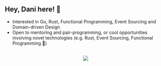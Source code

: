 ## Hey, Dani here! 👋

* Interested in Go, Rust, Functional Programming, Event Sourcing and Domain-driven Design
* Open to mentoring and pair-programming, or cool opportunities involving novel technologies (e.g. Rust, Event Sourcing, Functional Programming 👀)

</br>

<div align="center">
    <img src="https://github-readme-stats.vercel.app/api?username=ar3s3ru&show_icons=true&count_private=true">
</div>
